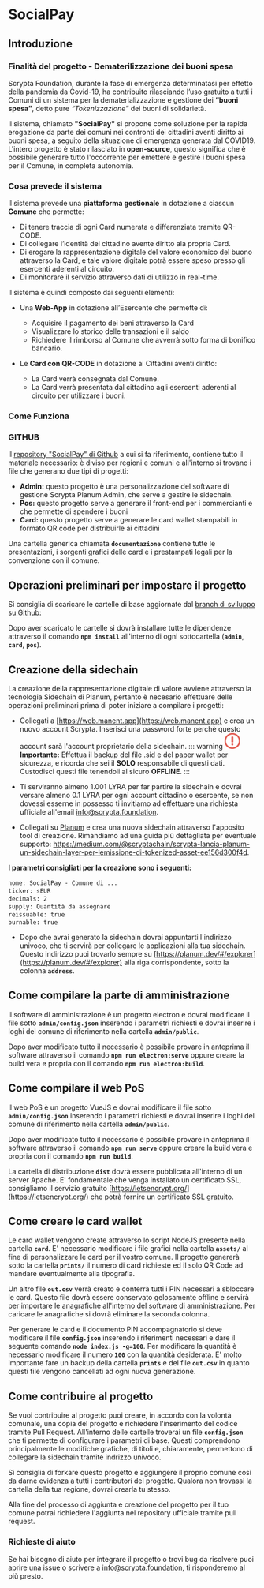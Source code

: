 # SocialPay

## Introduzione

### Finalità del progetto - Dematerilizzazione dei buoni spesa
Scrypta Foundation, durante la fase di emergenza determinatasi per effetto della pandemia da Covid-19, ha contribuito rilasciando l’uso gratuito a tutti i Comuni di un sistema per la dematerializzazione e gestione dei **“buoni spesa”**, detto pure *“Tokenizzazione”* dei buoni di solidarietà.

Il sistema, chiamato **"SocialPay"** si propone come soluzione per la rapida erogazione da parte dei comuni nei contronti dei cittadini aventi diritto ai buoni spesa, a seguito della situazione di emergenza generata dal COVID19.
L'intero progetto è stato rilasciato in **open-source**, questo significa che è possibile generare tutto l'occorrente per emettere e gestire i buoni spesa per il Comune, in completa autonomia.

### Cosa prevede il sistema

Il sistema prevede una **piattaforma gestionale** in dotazione a ciascun **Comune** che permette:
- Di tenere traccia di ogni Card numerata e differenziata tramite QR-CODE.
- Di collegare l’identità del cittadino avente diritto ala propria Card.
- Di erogare la rappresentazione digitale del valore economico del buono attraverso la Card, e tale valore digitale potrà essere speso presso gli esercenti aderenti al circuito.
- Di monitorare il servizio attraverso dati di utilizzo in real-time.

Il sistema è quindi composto dai seguenti elementi:

- Una **Web-App** in dotazione all’Esercente che permette di:
    - Acquisire il pagamento dei beni attraverso la Card
    - Visualizzare lo storico delle transazioni e il saldo
    - Richiedere il rimborso al Comune che avverrà sotto forma di bonifico bancario.

- Le **Card con QR-CODE** in dotazione ai Cittadini aventi diritto:
    - La Card verrà consegnata dal Comune.
    - La Card verrà presentata dal cittadino agli esercenti aderenti al circuito per utilizzare i buoni.

### Come Funziona





### GITHUB

Il [repository "SocialPay" di Github](https://github.com/scryptachain/socialpay) a cui si fa riferimento, contiene tutto il materiale necessario: è diviso per regioni e comuni e all'interno si trovano i file che generano due tipi di progetti:

- **Admin:** questo progetto è una personalizzazione del software di gestione Scrypta Planum Admin, che serve a gestire le sidechain.
- **Pos:** questo progetto serve a generare il front-end per i commercianti e che permette di spendere i buoni
- **Card:** questo progetto serve a generare le card wallet stampabili in formato QR code per distribuirle ai cittadini

Una cartella generica chiamata **`documentazione`** contiene tutte le presentazioni, i sorgenti grafici delle card e i prestampati legali per la convenzione con il comune.

## Operazioni preliminari per impostare il progetto

Si consiglia di scaricare le cartelle di base aggiornate dal [branch di sviluppo su Github:](https://github.com/scryptachain/socialpay/tree/development)

Dopo aver scaricato le cartelle si dovrà installare tutte le dipendenze attraverso il comando **`npm install`** all'interno di ogni sottocartella (**`admin`**, **`card`**, **`pos`**).

## Creazione della sidechain

La creazione della rappresentazione digitale di valore avviene attraverso la tecnologia Sidechain di Planum, pertanto è necesario effettuare delle operazioni preliminari prima di poter iniziare a compilare i progetti:

- Collegati a [https://web.manent.app](https://web.manent.app) e crea un nuovo account Scrypta.
Inserisci una password forte perchè questo account sarà l'account proprietario della sidechain. 
::: warning <img src=".././.vuepress/public/assets/icons/warning.svg" width="32"> 
**Importante:** Effettua il backup del file .sid e del paper wallet per sicurezza, e ricorda che sei il **SOLO** responsabile di questi dati. Custodisci questi file tenendoli al sicuro **OFFLINE**.
:::

- Ti serviranno almeno 1.001 LYRA per far partire la sidechain e dovrai versare almeno 0.1 LYRA per ogni account cittadino o esercente, se non dovessi esserne in possesso ti invitiamo ad effettuare una richiesta ufficiale all'email [info@scrypta.foundation](mailto:info@scrypta.foundation).

- Collegati su [Planum](https://planum.dev) e crea una nuova sidechain attraverso l'apposito tool di creazione. Rimandiamo ad una guida più dettagliata per eventuale supporto: https://medium.com/@scryptachain/scrypta-lancia-planum-un-sidechain-layer-per-lemissione-di-tokenized-asset-ee156d300f4d. 

**I parametri consigliati per la creazione sono i seguenti:**
```
nome: SocialPay - Comune di ...
ticker: sEUR
decimals: 2
supply: Quantità da assegnare
reissuable: true
burnable: true
```

- Dopo che avrai generato la sidechain dovrai appuntarti l'indirizzo univoco, che ti servirà per collegare le applicazioni alla tua sidechain. Questo indirizzo puoi trovarlo sempre su [https://planum.dev/#/explorer](https://planum.dev/#/explorer) alla riga corrispondente, sotto la colonna **`address`**.


## Come compilare la parte di amministrazione

Il software di amministrazione è un progetto electron e dovrai modificare il file sotto **`admin/config.json`** inserendo i parametri richiesti e dovrai inserire i loghi del comune di riferimento nella cartella **`admin/public`**.

Dopo aver modificato tutto il necessario è possibile provare in anteprima il software attraverso il comando **`npm run electron:serve`** oppure creare la build vera e propria con il comando **`npm run electron:build`**.

## Come compilare il web PoS

Il web PoS è un progetto VueJS e dovrai modificare il file sotto **`admin/config.json`** inserendo i parametri richiesti e dovrai inserire i loghi del comune di riferimento nella cartella **`admin/public`**.

Dopo aver modificato tutto il necessario è possibile provare in anteprima il software attraverso il comando **`npm run serve`** oppure creare la build vera e propria con il comando **`npm run build`**.

La cartella di distribuzione **`dist`** dovrà essere pubblicata all'interno di un server Apache. E' fondamentale che venga installato un certificato SSL, consigliamo il servizio gratuito [https://letsencrypt.org/](https://letsencrypt.org/) che potrà fornire un certificato SSL gratuito.

## Come creare le card wallet

Le card wallet vengono create attraverso lo script NodeJS presente nella cartella **`card`**. E' necessario modificare i file grafici nella cartella **`assets/`** al fine di personalizzare le card per il vostro comune. Il progetto genererà sotto la cartella **`prints/`** il numero di card richieste ed il solo QR Code ad mandare eventualmente alla tipografia.

Un altro file **`out.csv`** verrà creato e conterrà tutti i PIN necessari a sbloccare le card. Questo file dovrà essere conservato gelosamente offline e servirà per importare le anagrafiche all'interno del software di amministrazione. Per caricare le anagrafiche si dovrà eliminare la seconda colonna.

Per generare le card e il documento PIN accompagnatorio si deve modificare il file **`config.json`** inserendo i riferimenti necessari e dare il seguente comando **```node index.js -g=100```**. 
Per modificare la quantità è necessario modificare il numero **`100`** con la quantità desiderata. E' molto importante fare un backup della cartella **`prints`** e del file **`out.csv`** in quanto questi file vengono cancellati ad ogni nuova generazione.

## Come contribuire al progetto

Se vuoi contribuire al progetto puoi creare, in accordo con la volontà comunale, una copia del progetto e richiedere l'inserimento del codice tramite Pull Request.
All'interno delle cartelle troverai un file **`config.json`** che ti permette di configurare i parametri di base. Questi comprendono principalmente le modifiche grafiche, di titoli e, chiaramente, permettono di collegare la sidechain tramite indrizzo univoco.

Si consiglia di forkare questo progetto e aggiungere il proprio comune così da darne evidenza a tutti i contributori del progetto. Qualora non trovassi la cartella della tua regione, dovrai crearla tu stesso.

Alla fine del processo di aggiunta e creazione del progetto per il tuo comune potrai richiedere l'aggiunta nel repository ufficiale tramite pull request.

### Richieste di aiuto

Se hai bisogno di aiuto per integrare il progetto o trovi bug da risolvere puoi aprire una issue o scrivere a [info@scrypta.foundation](mailto:info@scrypta.foundation), ti risponderemo al più presto.